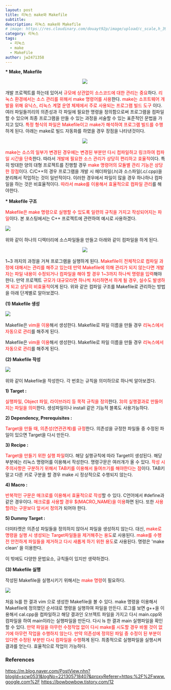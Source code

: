 ```yaml
---
layout: post
title: 리눅스 make와 Makefile
subtitle: 
description: 리눅스 make와 Makefile
# image: https://res.cloudinary.com/douayt92p/image/upload/c_scale,h_399,q_auto,w_700/v1593004373/pixabay/moon-5224745_1920_ufjpll.jpg
category: 리눅스
tags:
  - 리눅스
  - make
  - MakeFile
author: jw2471358
---
```


<p><b>* Make, Makefile</b></p>

<p style="" _foo="text-align: center; " align="center"><span class="_img  fx" thumburl="https://mblogthumb-phinf.pstatic.net/MjAxODA2MjRfMTAy/MDAxNTI5ODIzNjMzNjkw.h9ojChWC4UIIA0xpI3d2h3rhn99JzHbxZ8YxcjgOfZIg.ouprjLFVByfl7y1jCjQp85WcBpMCzg9doHJcsGS9LoEg.PNG.scw0531/%EC%8A%A4%ED%81%AC%EB%A6%B0%EC%83%B7_2018-06-24_%EC%98%A4%ED%9B%84_3.51.53.png?type="><img src="https://mblogthumb-phinf.pstatic.net/MjAxODA2MjRfMTAy/MDAxNTI5ODIzNjMzNjkw.h9ojChWC4UIIA0xpI3d2h3rhn99JzHbxZ8YxcjgOfZIg.ouprjLFVByfl7y1jCjQp85WcBpMCzg9doHJcsGS9LoEg.PNG.scw0531/%EC%8A%A4%ED%81%AC%EB%A6%B0%EC%83%B7_2018-06-24_%EC%98%A4%ED%9B%84_3.51.53.png?type=w2" largesrc="javascript:location.href='https://mblogthumb-phinf.pstatic.net/MjAxODA2MjRfMTAy/MDAxNTI5ODIzNjMzNjkw.h9ojChWC4UIIA0xpI3d2h3rhn99JzHbxZ8YxcjgOfZIg.ouprjLFVByfl7y1jCjQp85WcBpMCzg9doHJcsGS9LoEg.PNG.scw0531/%EC%8A%A4%ED%81%AC%EB%A6%B0%EC%83%B7_2018-06-24_%EC%98%A4%ED%9B%84_3.51.53.png?type=w2'" id="img_1" data-top="401.66668701171875"></span>&nbsp;</p>

<p style="" _foo="text-align: left;" align="left">개발 프로젝트를 하는데 있어서 <span style="color: rgb(255, 0, 0);" _foo="color: rgb(255, 0, 0);">규모에 상관없이 소스코드에 대한 관리는 중요</span>하다. <span style="color: rgb(255, 0, 0);" _foo="color: rgb(255, 0, 0);">리눅스 환경에서는 소스 관리를 위해서 make 명령어를 사용</span>한다. <span style="color: rgb(255, 0, 0);" _foo="color: rgb(255, 0, 0);">make는 소프트웨어 개발을 위해 유닉스, 리눅스 계열 운영 체제에서 주로 사용되는 프로그램 빌드 도구</span> 이다. 여러 파일들끼리의 의존성과 각 파일에 필요한 명령을 정의함으로써 프로그램을 컴파일 할 수 있으며 최종 프로그램을 만들 수 있는 과정을 서술할 수 있는 표준적인 문법을 가지고 있다. <span style="color: rgb(255, 0, 0);" _foo="color: rgb(255, 0, 0);">특정 형식의 파일은 Makefile이고 make가 해석하여 프로그램 빌드를 수행</span>하게 된다. 아래는 make로 빌드 자동화를 하였을 경우 장점을 나타낸것이다.</p>

<p style="" _foo="text-align: center;" align="center"><span class="_img  fx" thumburl="https://mblogthumb-phinf.pstatic.net/MjAxODA2MjRfNTYg/MDAxNTI5ODI0NDE3MTM2.z0lvAOMwbsp0zYF-cOYUDb0MNLVVsRDqd8Hnd6VRcgEg.cNZUyjB_I7EB5l7W5nWBXUl7wOKRu3ZuhWYmBnLX1aIg.PNG.scw0531/%EC%8A%A4%ED%81%AC%EB%A6%B0%EC%83%B7_2018-06-24_%EC%98%A4%ED%9B%84_4.13.03.png?type="><img src="https://mblogthumb-phinf.pstatic.net/MjAxODA2MjRfNTYg/MDAxNTI5ODI0NDE3MTM2.z0lvAOMwbsp0zYF-cOYUDb0MNLVVsRDqd8Hnd6VRcgEg.cNZUyjB_I7EB5l7W5nWBXUl7wOKRu3ZuhWYmBnLX1aIg.PNG.scw0531/%EC%8A%A4%ED%81%AC%EB%A6%B0%EC%83%B7_2018-06-24_%EC%98%A4%ED%9B%84_4.13.03.png?type=w2" largesrc="javascript:location.href='https://mblogthumb-phinf.pstatic.net/MjAxODA2MjRfNTYg/MDAxNTI5ODI0NDE3MTM2.z0lvAOMwbsp0zYF-cOYUDb0MNLVVsRDqd8Hnd6VRcgEg.cNZUyjB_I7EB5l7W5nWBXUl7wOKRu3ZuhWYmBnLX1aIg.PNG.scw0531/%EC%8A%A4%ED%81%AC%EB%A6%B0%EC%83%B7_2018-06-24_%EC%98%A4%ED%9B%84_4.13.03.png?type=w2'" id="img_2" data-top="862.7083740234375" style="visibility: visible;"></span>&nbsp;</p>

<p style="" _foo="text-align: left;" align="left"><span style="color: rgb(255, 0, 0);" _foo="color: rgb(255, 0, 0);">make는 소스의 일부가 변경된 경우에는 변경된 부분만 다시 컴파일하고 링크하여 컴파일 시간을 단축</span>한다. 따라서 <span style="color: rgb(255, 0, 0);" _foo="color: rgb(255, 0, 0);">개발에 필요한 소스 관리가 상당히 편리하고 효율적</span>이다. 특히 방대한 양의 대형 프로젝트를 진행할 경우 <span style="color: rgb(255, 0, 0);" _foo="color: rgb(255, 0, 0);">make 명령어의 모듈별 관리 기능은 상당한 장점</span>이다. C/C++의 경우 프로그램을 개발 시 헤더파일(.h)과 소스파일(.c/.cpp)을 분리해서 작업하는 것이 일반적이다. 이러한 경우에서 파일이 많을 경우 하나하나 컴파일을 하는 것은 비효율적이다. <span style="color: rgb(255, 0, 0);" _foo="color: rgb(255, 0, 0);">따라서 make를 이용해서 효율적으로 컴파일 관리</span>를 해야한다.</p>


<p style="" _foo="text-align: left;" align="left"><b>* Makefile 구조</b></p>

<p style="" _foo="text-align: left;" align="left"><span style="color: rgb(255, 0, 0);" _foo="color: rgb(255, 0, 0);">Makefile은 make 명령으로 실행할 수 있도록 일련의 규칙을 가지고 작성되어지는 파일</span>이다. 본 포스팅에서는 C++ 프로젝트에 관련하여 예시로 사용하겠다.</p>

<p style="" _foo="text-align: left;" align="left"><span class="_img  fx" thumburl="https://mblogthumb-phinf.pstatic.net/MjAxODA2MjRfMjk4/MDAxNTI5ODI1NDQ4NjE3.8TPWYrfQeDzO7Jv8q619x09k_1BoU5ElatbRc0XgXfEg.80F_W1bSekG9U9LatcHS0CEV2xlSk21-3erWGMQ1omIg.PNG.scw0531/%EC%8A%A4%ED%81%AC%EB%A6%B0%EC%83%B7_2018-06-24_%EC%98%A4%ED%9B%84_2.51.46.png?type="><img src="https://mblogthumb-phinf.pstatic.net/MjAxODA2MjRfMjk4/MDAxNTI5ODI1NDQ4NjE3.8TPWYrfQeDzO7Jv8q619x09k_1BoU5ElatbRc0XgXfEg.80F_W1bSekG9U9LatcHS0CEV2xlSk21-3erWGMQ1omIg.PNG.scw0531/%EC%8A%A4%ED%81%AC%EB%A6%B0%EC%83%B7_2018-06-24_%EC%98%A4%ED%9B%84_2.51.46.png?type=w2" largesrc="javascript:location.href='https://mblogthumb-phinf.pstatic.net/MjAxODA2MjRfMjk4/MDAxNTI5ODI1NDQ4NjE3.8TPWYrfQeDzO7Jv8q619x09k_1BoU5ElatbRc0XgXfEg.80F_W1bSekG9U9LatcHS0CEV2xlSk21-3erWGMQ1omIg.PNG.scw0531/%EC%8A%A4%ED%81%AC%EB%A6%B0%EC%83%B7_2018-06-24_%EC%98%A4%ED%9B%84_2.51.46.png?type=w2'" id="img_3" data-top="1248.041748046875"></span>&nbsp;</p>

<p style="" _foo="text-align: left;" align="left">위와 같이 하나의 디렉터리에 소스파일들을 만들고 아래와 같이 컴파일을 하게 된다.</p>

<p style="" _foo="text-align: center;" align="center"><span class="_img  fx" thumburl="https://mblogthumb-phinf.pstatic.net/MjAxODA2MjRfMjk2/MDAxNTI5ODI1NzE0OTQw.n4jWjPYo4kE1H4tDIOo7yCQROJ5A_gmKpwabYpepVpgg.mLYXssVU-9w_PLaBGPtzhcBvMwq5IVTqSqLRWdUTeQYg.PNG.scw0531/%EC%8A%A4%ED%81%AC%EB%A6%B0%EC%83%B7_2018-06-24_%EC%98%A4%ED%9B%84_4.34.31.png?type="><img src="https://mblogthumb-phinf.pstatic.net/MjAxODA2MjRfMjk2/MDAxNTI5ODI1NzE0OTQw.n4jWjPYo4kE1H4tDIOo7yCQROJ5A_gmKpwabYpepVpgg.mLYXssVU-9w_PLaBGPtzhcBvMwq5IVTqSqLRWdUTeQYg.PNG.scw0531/%EC%8A%A4%ED%81%AC%EB%A6%B0%EC%83%B7_2018-06-24_%EC%98%A4%ED%9B%84_4.34.31.png?type=w2" largesrc="javascript:location.href='https://mblogthumb-phinf.pstatic.net/MjAxODA2MjRfMjk2/MDAxNTI5ODI1NzE0OTQw.n4jWjPYo4kE1H4tDIOo7yCQROJ5A_gmKpwabYpepVpgg.mLYXssVU-9w_PLaBGPtzhcBvMwq5IVTqSqLRWdUTeQYg.PNG.scw0531/%EC%8A%A4%ED%81%AC%EB%A6%B0%EC%83%B7_2018-06-24_%EC%98%A4%ED%9B%84_4.34.31.png?type=w2'" id="img_4" data-top="1509.0833740234375"></span>&nbsp;</p>

<p style="" _foo="text-align: left;" align="left">1~3 까지의 과정을 거쳐 프로그램을 실행하게 된다. <span style="color: rgb(255, 0, 0);" _foo="color: rgb(255, 0, 0);">Makefile이 전체적으로 컴파일 과정에 대해서는 관리를 해주고 있는데 만약 Makefile에 의해 관리가 되지 않는다면 개발자는 파일 내용이 수정되거나 컴파일을 해야 할 경우 1~3까지 하나씩 명령을 입력</span>해야 한다. 만약 프로젝트 <span style="color: rgb(255, 0, 0);" _foo="color: rgb(255, 0, 0);">규모가 대규모라면 하나씩 처리하면서 하게 될 경우, 실수도 발생하게 되고 상당히 비효율적</span>이게 된다. 위와 같은 컴파일 구조를 Makefile로 관리하는 방법을 아래 단계별로 알아보겠다.</p>

<p style="" _foo="text-align: left;" align="left"><b>(1) Makefile 생성</b></p>

<p style="" _foo="text-align: left;" align="left"><span class="_img  fx" thumburl="https://mblogthumb-phinf.pstatic.net/MjAxODA2MjRfMjM0/MDAxNTI5ODI1MjI0NDcy.Kut9t7vbnINM4i7nBvwFWp7WfYrL1cMFCMHr9bB1jPAg.pno0iaxSZGWBpKuPN6QjMEjAMCWv3T_8IvjOB6xRD8sg.PNG.scw0531/%EC%8A%A4%ED%81%AC%EB%A6%B0%EC%83%B7_2018-06-24_%EC%98%A4%ED%9B%84_4.26.34.png?type="><img src="https://mblogthumb-phinf.pstatic.net/MjAxODA2MjRfMjM0/MDAxNTI5ODI1MjI0NDcy.Kut9t7vbnINM4i7nBvwFWp7WfYrL1cMFCMHr9bB1jPAg.pno0iaxSZGWBpKuPN6QjMEjAMCWv3T_8IvjOB6xRD8sg.PNG.scw0531/%EC%8A%A4%ED%81%AC%EB%A6%B0%EC%83%B7_2018-06-24_%EC%98%A4%ED%9B%84_4.26.34.png?type=w2" largesrc="javascript:location.href='https://mblogthumb-phinf.pstatic.net/MjAxODA2MjRfMjM0/MDAxNTI5ODI1MjI0NDcy.Kut9t7vbnINM4i7nBvwFWp7WfYrL1cMFCMHr9bB1jPAg.pno0iaxSZGWBpKuPN6QjMEjAMCWv3T_8IvjOB6xRD8sg.PNG.scw0531/%EC%8A%A4%ED%81%AC%EB%A6%B0%EC%83%B7_2018-06-24_%EC%98%A4%ED%9B%84_4.26.34.png?type=w2'" id="img_5" data-top="2159.70849609375"></span>&nbsp;</p>

<p style="" _foo="text-align: left;" align="left">Makefile은 <span style="color: rgb(255, 0, 0);" _foo="color: rgb(255, 0, 0);">vim을 이용</span>해서 생성한다. Makefile로 파일 이름을 만들 경우 <span style="color: rgb(255, 0, 0);" _foo="color: rgb(255, 0, 0);">리눅스에서 자동으로 관리</span>를 해주게 된다.</p>

<p style="" _foo="text-align: left;" align="left">Makefile은 <span style="color: rgb(255, 0, 0);" _foo="color: rgb(255, 0, 0);">vim을 이용</span>해서 생성한다. Makefile로 파일 이름을 만들 경우 <span style="color: rgb(255, 0, 0);" _foo="color: rgb(255, 0, 0);">리눅스에서 자동으로 관리</span>를 해주게 된다.</p>

<p style="" _foo="text-align: left;" align="left"><b>(2) Makefile 작성</b></p>

<p style="" _foo="text-align: left;" align="left"><span class="_img  fx" thumburl="https://mblogthumb-phinf.pstatic.net/MjAxODA2MjRfMTk0/MDAxNTI5ODI2NTQ0NzU3.-kllZ_g0QlkkyjXmWqJiy64RXn95cgvPaoojCYeLKBUg.hhGX_BP6_1qTR3lj9VgPf_omXDHL9JGevXV5u-jQgiog.PNG.scw0531/%EC%8A%A4%ED%81%AC%EB%A6%B0%EC%83%B7_2018-06-24_%EC%98%A4%ED%9B%84_4.47.23.png?type="><img src="https://mblogthumb-phinf.pstatic.net/MjAxODA2MjRfMTk0/MDAxNTI5ODI2NTQ0NzU3.-kllZ_g0QlkkyjXmWqJiy64RXn95cgvPaoojCYeLKBUg.hhGX_BP6_1qTR3lj9VgPf_omXDHL9JGevXV5u-jQgiog.PNG.scw0531/%EC%8A%A4%ED%81%AC%EB%A6%B0%EC%83%B7_2018-06-24_%EC%98%A4%ED%9B%84_4.47.23.png?type=w2" largesrc="javascript:location.href='https://mblogthumb-phinf.pstatic.net/MjAxODA2MjRfMTk0/MDAxNTI5ODI2NTQ0NzU3.-kllZ_g0QlkkyjXmWqJiy64RXn95cgvPaoojCYeLKBUg.hhGX_BP6_1qTR3lj9VgPf_omXDHL9JGevXV5u-jQgiog.PNG.scw0531/%EC%8A%A4%ED%81%AC%EB%A6%B0%EC%83%B7_2018-06-24_%EC%98%A4%ED%9B%84_4.47.23.png?type=w2'" id="img_6" data-top="2329.70849609375"></span>&nbsp;</p>

<p style="" _foo="text-align: left;" align="left">위와 같이 Makefile을 작성한다. 각 번호는 규칙을 의미하므로 하나씩 알아보겠다.</p>

<p style="" _foo="text-align: left;" align="left"><b>1) Target :&nbsp;</b></p>

<p style="" _foo="text-align: left;" align="left"><span style="color: rgb(255, 0, 0);" _foo="color: rgb(255, 0, 0);">실행파일, Object 파일, 라이브러리 등 목적 규칙을 정의</span>한다. <span style="color: rgb(255, 0, 0);" _foo="color: rgb(255, 0, 0);">3)의 실행결과로 만들어지는 파일을 의미</span>한다. 생성파일이나 install 같은 기능적 블록도 사용가능하다.</p>

<p style="" _foo="text-align: left;" align="left"><b>2) Dependency, Prerequisites :&nbsp;</b></p>

<p style="" _foo="text-align: left;" align="left"><span style="color: rgb(255, 0, 0);" _foo="color: rgb(255, 0, 0);">Target을 만들 때, 의존성(연관관계)를 규정</span>한다. 의존성을 규정한 파일들 중 수정된 파일이 있으면 Target을 다시 만든다.</p>

<p style="" _foo="text-align: left;" align="left"><b>3) Recipe :&nbsp;</b></p>

<p style="" _foo="text-align: left;" align="left"><span style="color: rgb(255, 0, 0);" _foo="color: rgb(255, 0, 0);">Target을 만들기 위한 실행 파일</span>이다. 해당 실행규칙에 따라 Target이 생성된다. 해당 부분에는 리눅스 명령어를 이용해서 작성한다. 명령구문은 여러개가 올 수 있다. <span style="color: rgb(255, 0, 0);" _foo="color: rgb(255, 0, 0);">작성 시 주의사항은 구분하기 위해서 TAB키를 이용해서 들여쓰기를 해야한다는 점</span>이다. TAB키 말고 다른 키로 구분을 할 경우 make 시 정상적으로 수행되지 않는다.</p>

<p style="" _foo="text-align: left;" align="left"><b>4) Macro :&nbsp;</b></p>

<p style="" _foo="text-align: left;" align="left"><span style="color: rgb(255, 0, 0);" _foo="color: rgb(255, 0, 0);">반복적인 구문은 매크로를 이용해서 효율적으로 작성</span>할 수 있다. C언어에서 #define과 같은 경우이다. <span style="color: rgb(255, 0, 0);" _foo="color: rgb(255, 0, 0);">매크로를 사용할 경우 $(MACRO_NAME)을 이용</span>하면 된다. 또한 <span style="color: rgb(255, 0, 0);" _foo="color: rgb(255, 0, 0);">사용할려는 구문보다 앞서서 정의</span>가 되어야 한다.</p>

<p style="" _foo="text-align: left;" align="left"><b>5) Dummy Target :</b></p>

<p style="" _foo="text-align: left;" align="left">더미타켓은 의존성 파일들을 정의하지 않아서 파일을 생성하지 않는다. 대신, <span style="color: rgb(255, 0, 0);" _foo="color: rgb(255, 0, 0);">make로 명령을 실행 시 생성되는 Target파일들을 제거해주는 용도</span>로 사용된다. <span style="color: rgb(255, 0, 0);" _foo="color: rgb(255, 0, 0);">make를 수행 전 안전하게 파일들을 제거하고 다시 새롭게 하기 위한 용도</span>로 사용된다. 명령은 'make clean' 을 이용한다.</p>

<p style="" _foo="text-align: left;" align="left">이 밖에도 다양한 문법요소, 규칙들이 있지만 생략하겠다.&nbsp;</p>

<p style="" _foo="text-align: left;" align="left"><b>(3) Makefile 실행</b></p>

<p style="" _foo="text-align: left;" align="left">작성된 Makefile을 실행시키기 위해서는 <span style="color: rgb(255, 0, 0);" _foo="color: rgb(255, 0, 0);">make 명령</span>이 필요하다.&nbsp;</p>

<p style="" _foo="text-align: left;" align="left"><span class="_img  fx" thumburl="https://mblogthumb-phinf.pstatic.net/MjAxODA2MjRfMjg4/MDAxNTI5ODI3Njc4NjQ5.M6KSEDzi2oyS4JcAbwmW2uS9S4C0qp96JckvnrCQqKIg.ATNWC-zt2iwgc7TTSF0JxTa2Plsu42ifdXb9lpIcpqcg.PNG.scw0531/%EC%8A%A4%ED%81%AC%EB%A6%B0%EC%83%B7_2018-06-24_%EC%98%A4%ED%9B%84_4.33.39.png?type="><img src="https://mblogthumb-phinf.pstatic.net/MjAxODA2MjRfMjg4/MDAxNTI5ODI3Njc4NjQ5.M6KSEDzi2oyS4JcAbwmW2uS9S4C0qp96JckvnrCQqKIg.ATNWC-zt2iwgc7TTSF0JxTa2Plsu42ifdXb9lpIcpqcg.PNG.scw0531/%EC%8A%A4%ED%81%AC%EB%A6%B0%EC%83%B7_2018-06-24_%EC%98%A4%ED%9B%84_4.33.39.png?type=w2" largesrc="javascript:location.href='https://mblogthumb-phinf.pstatic.net/MjAxODA2MjRfMjg4/MDAxNTI5ODI3Njc4NjQ5.M6KSEDzi2oyS4JcAbwmW2uS9S4C0qp96JckvnrCQqKIg.ATNWC-zt2iwgc7TTSF0JxTa2Plsu42ifdXb9lpIcpqcg.PNG.scw0531/%EC%8A%A4%ED%81%AC%EB%A6%B0%EC%83%B7_2018-06-24_%EC%98%A4%ED%9B%84_4.33.39.png?type=w2'" id="img_7" data-top="3480.229248046875"></span>&nbsp;</p>

<p style="" _foo="text-align: left;" align="left">처음 ls를 한 결과 vim 으로 생성한 Makefile을 볼 수 있다. make 명령을 이용해서 Makefile에 정의했던 순서대로 명령을 실행하여 파일을 만든다. 로그를 보면 g++을 이용해서 cal.cpp을 컴파일하고 해당 결과인 오브젝트 파일을 가지고 다시 main.cpp와 컴파일을 하여 main이라는 실행파일을 만든다. 다시 ls 한 결과 main 실행파일을 확인할 수 있다. <span style="color: rgb(255, 0, 0);" _foo="color: rgb(255, 0, 0);">만약 파일을 아무런 수정작업 없이 다시 make를 시도할 경우 바뀔 것이 없기에 아무런 작업을 수행하지 않는다. 만약 의존성에 정의된 파일 중 수정이 된 부분이 있다면 수정된 부분만 다시 컴파일을 수행</span>하게 된다. 최종적으로 실행파일을 실행시켜 결과를 얻는다. 효율적으로 작업이 가능하다.&nbsp;</p>






### References
<https://m.blog.naver.com/PostView.nhn?blogId=scw0531&logNo=221305718407&proxyReferer=https:%2F%2Fwww.google.com%2F>
<https://bowbowbow.tistory.com/12>